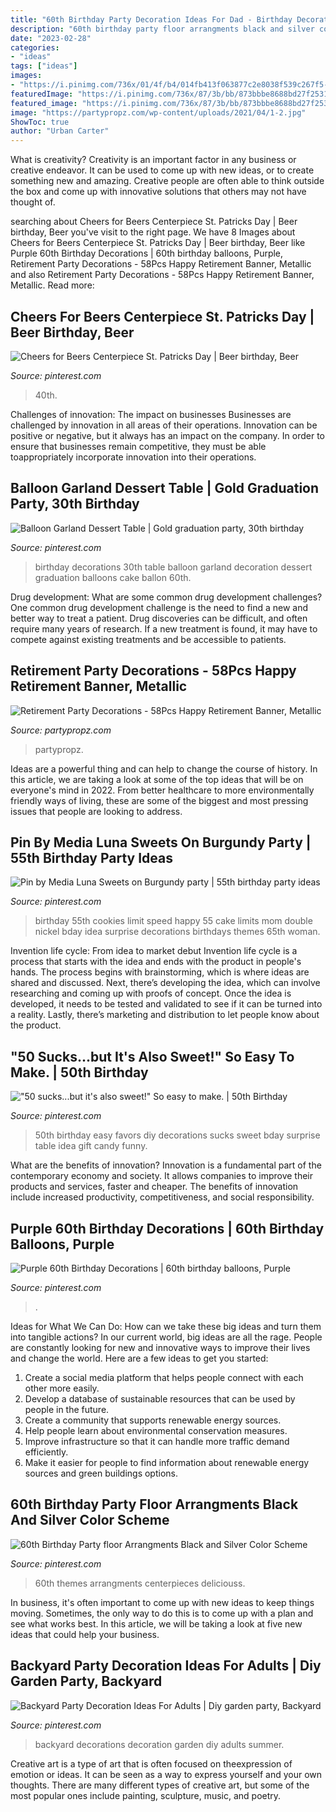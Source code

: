 ```yaml
---
title: "60th Birthday Party Decoration Ideas For Dad - Birthday Decorations 30th Table Balloon Garland Decoration Dessert Graduation Balloons Cake Ballon 60th"
description: "60th birthday party floor arrangments black and silver color scheme"
date: "2023-02-28"
categories:
- "ideas"
tags: ["ideas"]
images:
- "https://i.pinimg.com/736x/01/4f/b4/014fb413f063877c2e8038f539c267f5--backyard-party-decorations-party-decoration-ideas.jpg"
featuredImage: "https://i.pinimg.com/736x/87/3b/bb/873bbbe8688bd27f25310c8927908b10.jpg"
featured_image: "https://i.pinimg.com/736x/87/3b/bb/873bbbe8688bd27f25310c8927908b10.jpg"
image: "https://partypropz.com/wp-content/uploads/2021/04/1-2.jpg"
ShowToc: true
author: "Urban Carter"
---
```



What is creativity?
Creativity is an important factor in any business or creative endeavor. It can be used to come up with new ideas, or to create something new and amazing. Creative people are often able to think outside the box and come up with innovative solutions that others may not have thought of.

	

		
searching about Cheers for Beers Centerpiece St. Patricks Day | Beer birthday, Beer you've visit to the right page. We have 8 Images about Cheers for Beers Centerpiece St. Patricks Day | Beer birthday, Beer like Purple 60th Birthday Decorations | 60th birthday balloons, Purple, Retirement Party Decorations - 58Pcs Happy Retirement Banner, Metallic and also Retirement Party Decorations - 58Pcs Happy Retirement Banner, Metallic. Read more:
		
    
## Cheers For Beers Centerpiece St. Patricks Day | Beer Birthday, Beer

<img loading=lazy src="https://i.pinimg.com/736x/f3/4c/67/f34c67bd15ac248911ef7a91b2b760f3.jpg" onerror="this.onerror=null;this.src='https://tse2.mm.bing.net/th?id=OIP.D75buEjYsxsY0UnwUUa59wHaJ3&amp;pid=15.1';" alt="Cheers for Beers Centerpiece St. Patricks Day | Beer birthday, Beer">

_Source: pinterest.com_

>40th. 

	

Challenges of innovation: The impact on businesses
Businesses are challenged by innovation in all areas of their operations. Innovation can be positive or negative, but it always has an impact on the company. In order to ensure that businesses remain competitive, they must be able toappropriately incorporate innovation into their operations.

    
## Balloon Garland Dessert Table | Gold Graduation Party, 30th Birthday

<img loading=lazy src="https://i.pinimg.com/736x/f9/44/51/f94451922494393bd05109e70797d19b.jpg" onerror="this.onerror=null;this.src='https://tse3.mm.bing.net/th?id=OIP.gcxc12V1IH5Ogud6Mu9FuQHaJ3&amp;pid=15.1';" alt="Balloon Garland Dessert Table | Gold graduation party, 30th birthday">

_Source: pinterest.com_

>birthday decorations 30th table balloon garland decoration dessert graduation balloons cake ballon 60th. 

	

Drug development: What are some common drug development challenges?
One common drug development challenge is the need to find a new and better way to treat a patient. Drug discoveries can be difficult, and often require many years of research. If a new treatment is found, it may have to compete against existing treatments and be accessible to patients.

    
## Retirement Party Decorations - 58Pcs Happy Retirement Banner, Metallic

<img loading=lazy src="https://partypropz.com/wp-content/uploads/2021/04/1-2.jpg" onerror="this.onerror=null;this.src='https://tse1.mm.bing.net/th?id=OIP.lDUlm_GfJusHXv8e8fxe7AHaHa&amp;pid=15.1';" alt="Retirement Party Decorations - 58Pcs Happy Retirement Banner, Metallic">

_Source: partypropz.com_

>partypropz. 

	

Ideas are a powerful thing and can help to change the course of history. In this article, we are taking a look at some of the top ideas that will be on everyone's mind in 2022. From better healthcare to more environmentally friendly ways of living, these are some of the biggest and most pressing issues that people are looking to address.

    
## Pin By Media Luna Sweets On Burgundy Party | 55th Birthday Party Ideas

<img loading=lazy src="https://i.pinimg.com/736x/b2/18/2e/b2182e54fda0aeb3d5b59580583e7c14--bday-cards-birthday-cookies.jpg" onerror="this.onerror=null;this.src='https://tse2.mm.bing.net/th?id=OIP.OTZWuj_C9Woj6YrPZ5GfMQHaFl&amp;pid=15.1';" alt="Pin by Media Luna Sweets on Burgundy party | 55th birthday party ideas">

_Source: pinterest.com_

>birthday 55th cookies limit speed happy 55 cake limits mom double nickel bday idea surprise decorations birthdays themes 65th woman. 

	

Invention life cycle: From idea to market debut
Invention life cycle is a process that starts with the idea and ends with the product in people's hands. The process begins with brainstorming, which is where ideas are shared and discussed. Next, there’s developing the idea, which can involve researching and coming up with proofs of concept. Once the idea is developed, it needs to be tested and validated to see if it can be turned into a reality. Lastly, there’s marketing and distribution to let people know about the product.

    
## &quot;50 Sucks...but It&#039;s Also Sweet!&quot; So Easy To Make. | 50th Birthday

<img loading=lazy src="https://s-media-cache-ak0.pinimg.com/736x/5a/9c/82/5a9c827ab4eafd6afc724e576953e9d6.jpg" onerror="this.onerror=null;this.src='https://tse4.mm.bing.net/th?id=OIP.VYugaO3kWW0OnbdEYuYZMAHaJ3&amp;pid=15.1';" alt="&quot;50 sucks...but it&#039;s also sweet!&quot; So easy to make. | 50th Birthday">

_Source: pinterest.com_

>50th birthday easy favors diy decorations sucks sweet bday surprise table idea gift candy funny. 

	

What are the benefits of innovation?
Innovation is a fundamental part of the contemporary economy and society. It allows companies to improve their products and services, faster and cheaper. The benefits of innovation include increased productivity, competitiveness, and social responsibility.

    
## Purple 60th Birthday Decorations | 60th Birthday Balloons, Purple

<img loading=lazy src="https://i.pinimg.com/736x/bf/9f/3a/bf9f3ad79344ad6344f935828a088acf.jpg" onerror="this.onerror=null;this.src='https://tse3.mm.bing.net/th?id=OIP.nUUaO5yAAzGUzbWyf8iSWQHaJ3&amp;pid=15.1';" alt="Purple 60th Birthday Decorations | 60th birthday balloons, Purple">

_Source: pinterest.com_

>. 

	

Ideas for What We Can Do: How can we take these big ideas and turn them into tangible actions?
In our current world, big ideas are all the rage. People are constantly looking for new and innovative ways to improve their lives and change the world. Here are a few ideas to get you started: 
1. Create a social media platform that helps people connect with each other more easily. 
2. Develop a database of sustainable resources that can be used by people in the future. 
3. Create a community that supports renewable energy sources. 
4. Help people learn about environmental conservation measures. 
5. Improve infrastructure so that it can handle more traffic demand efficiently. 
6. Make it easier for people to find information about renewable energy sources and green buildings options.

    
## 60th Birthday Party Floor Arrangments Black And Silver Color Scheme

<img loading=lazy src="https://i.pinimg.com/736x/87/3b/bb/873bbbe8688bd27f25310c8927908b10.jpg" onerror="this.onerror=null;this.src='https://tse4.mm.bing.net/th?id=OIP.ja4_asIz60O_mxIkLLXNtwHaNI&amp;pid=15.1';" alt="60th Birthday Party floor Arrangments Black and Silver Color Scheme">

_Source: pinterest.com_

>60th themes arrangments centerpieces deliciouss. 

	

In business, it's often important to come up with new ideas to keep things moving. Sometimes, the only way to do this is to come up with a plan and see what works best. In this article, we will be taking a look at five new ideas that could help your business.

    
## Backyard Party Decoration Ideas For Adults | Diy Garden Party, Backyard

<img loading=lazy src="https://i.pinimg.com/736x/01/4f/b4/014fb413f063877c2e8038f539c267f5--backyard-party-decorations-party-decoration-ideas.jpg" onerror="this.onerror=null;this.src='https://tse3.mm.bing.net/th?id=OIP.LBrwX2WlBjEmUSVpH0tKPgHaLE&amp;pid=15.1';" alt="Backyard Party Decoration Ideas For Adults | Diy garden party, Backyard">

_Source: pinterest.com_

>backyard decorations decoration garden diy adults summer. 

	

Creative art is a type of art that is often focused on theexpression of emotion or ideas. It can be seen as a way to express yourself and your own thoughts. There are many different types of creative art, but some of the most popular ones include painting, sculpture, music, and poetry.


